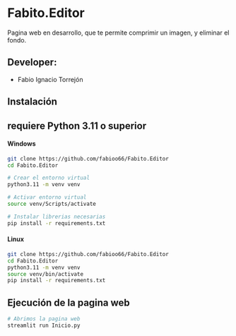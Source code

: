 # Fabito.Editor
Pagina web en desarrollo, que te permite comprimir un imagen, y eliminar el fondo.

## Developer:

- Fabio Ignacio Torrejón

## Instalación

## **requiere Python 3.11 o superior**

#### Windows

```bash
git clone https://github.com/fabioo66/Fabito.Editor
cd Fabito.Editor

# Crear el entorno virtual
python3.11 -m venv venv

# Activar entorno virtual
source venv/Scripts/activate

# Instalar librerias necesarias
pip install -r requirements.txt
```

#### Linux

```bash
git clone https://github.com/fabioo66/Fabito.Editor
cd Fabito.Editor
python3.11 -m venv venv
source venv/bin/activate
pip install -r requirements.txt
```

## Ejecución de la pagina web

```bash
# Abrimos la pagina web
streamlit run Inicio.py